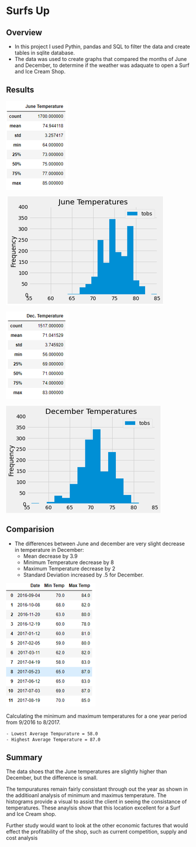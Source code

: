# Surfs Up
## Overview
- In this project I used Pythin, pandas and SQL to filter the data and create tables in sqlite database. 
- The data was used to create graphs that compared the months of June and December, to determine if the weather was adaquate to open a Surf and Ice Cream Shop. 

## Results

![June Results](Images/JuneSummary.PNG)

![June Graph](Images/JuneGraph.PNG)

![December Results](Images/DecemberSummary.PNG)

![December Graph](Images/DecemberGraph.PNG)

## Comparision
- The differences between June and december are very slight decrease in temperature in December:
    - Mean decrease by 3.9
    - Minimum Temperature decrease by 8
    - Maximum Temperature decrease by 2
    - Standard Deviation increased by .5 for December. 

![Comparision](Images/MonthlyMinMax.PNG)

Calculating the minimum and maximum temperatures for a one year period from 9/2016 to 8/2017. 

    - Lowest Average Tempurature = 58.0
    - Highest Average Temperature = 87.0

## Summary

The data shoes that the June temperatures are slightly higher than December, but the difference is small. 

The tempuratures remain fairly consistant through out the year as shown in the additioanl analysis of minimum and maximus temperature. The histograms provide a visual to assist the client in seeing the consistance of temperatures.  These anaylsis show that this location excellent for a Surf and Ice Cream shop.  

Further study would want to look at the other economic factures that would effect the profitability of the shop, such as current competition, supply and cost analysis